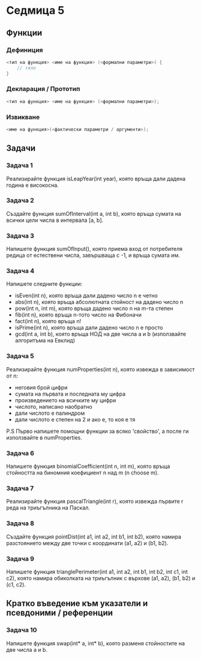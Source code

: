 # Седмица 5

## Функции

### Дефиниция

```c++
<тип на функция> <име на функция> (<формални параметри>) {
    // тяло
}
```

### Декларация / Прототип

```c++
<тип на функция> <име на функция> (<формални параметри>);
```

### Извикване

```c++
<име на функция>(<фактически параметри / аргументи>);
```

## Задачи

### Задача 1

Реализирайте функция isLeapYear(int year), която връща дали дадена година е високосна.

### Задача 2

Създайте функция sumOfInterval(int a, int b), която връща сумата на всички цели числа в интервала [a, b].

### Задача 3

Напишете функция sumOfInput(), която приема вход от потребителя редица от естествени числа, завършваща с -1, и връща сумата им.

### Задача 4

Напишете следните функции:

- isEven(int n), която връща дали дадено число n е четно
- abs(int n), която връща абсолютната стойност на дадено число n
- pow(int n, int m), която връща дадено число n на m-та степен
- fib(int n), която връща n-тото число на Фибоначи
- fact(int n), която връща n!
- isPrime(int n), която връща дали дадено число n е просто
- gcd(int a, int b), която връща НОД на две числа a и b (използвайте алгоритъма на Евклид)

### Задача 5

Реализирайте функция numProperties(int n), която извежда в зависимост от n:

- неговия брой цифри
- сумата на първата и последната му цифра
- произведението на всичките му цифри
- числото, написано наобратно
- дали числото е палиндром
- дали числото е степен на 2 и ако е, то коя е тя

P.S Първо напишете помощни функции за всяко 'свойство', а после ги използвайте в numProperties.

### Задача 6

Напишете функция binomialCoefficient(int n, int m), която връща стойността на биномния коефициент n над m (n choose m).

### Задача 7

Реализирайте функция pascalTriangle(int r), която извежда първите r реда на триъгълника на Паскал.

### Задача 8

Създайте функция pointDist(int a1, int a2, int b1, int b2), която намира разстоянието между две точки с координати (a1, a2) и (b1, b2).

### Задача 9

Напишете функция trianglePerimeter(int a1, int a2, int b1, int b2, int c1, int c2), която намира обиколката на триъгълник с върхове (a1, a2), (b1, b2) и (c1, c2).

## Кратко въведение към указатели и псевдоними / референции

### Задача 10

Напишете функция swap(int\* a, int\* b), която разменя стойностите на две числа a и b.
